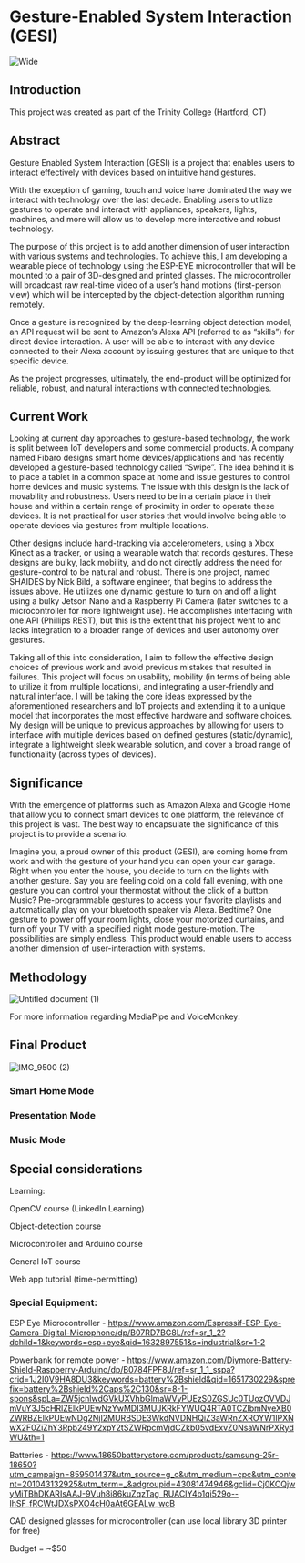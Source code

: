 # Gesture-Enabled System Interaction (GESI) 

![Wide](https://user-images.githubusercontent.com/56772433/166868257-141398ff-e997-40f7-a708-0f5f75153c0c.png)

## Introduction
This project was created as part of the Trinity College (Hartford, CT) 

## Abstract
Gesture Enabled System Interaction (GESI) is a project that enables users to interact effectively
with devices based on intuitive hand gestures. 

With the exception of gaming, touch and voice have dominated the way we interact with technology over the last decade. Enabling users to utilize gestures to operate and interact with appliances, speakers, lights, machines, and more
will allow us to develop more interactive and robust technology. 

The purpose of this project is to add another dimension of user interaction with various systems and technologies. To achieve
this, I am developing a wearable piece of technology using the ESP-EYE microcontroller that will be mounted to a pair of 3D-designed and printed glasses. The microcontroller will broadcast raw real-time video of a user’s hand motions (first-person view) which will be intercepted by the object-detection algorithm running remotely. 

Once a gesture is recognized by the deep-learning object detection model, an API request will be sent to Amazon’s Alexa API (referred to as “skills”) for direct device interaction. A user will be able to interact with any device connected to
their Alexa account by issuing gestures that are unique to that specific device. 

As the project progresses, ultimately, the end-product will be optimized for reliable, robust, and natural
interactions with connected technologies.

## Current Work
Looking at current day approaches to gesture-based technology, the work is split between IoT developers and some commercial products. A company named Fibaro designs smart home devices/applications and has recently developed a gesture-based technology called “Swipe”. The idea behind it is to place a tablet in a common space at home and issue gestures to control home devices and music systems. The issue with this design is the lack of movability and robustness. Users need to be in a certain place in their house and within a certain range of proximity in order to operate these devices. It is not practical for user stories that would involve being able to operate devices via gestures from multiple locations. 


Other designs include hand-tracking via accelerometers, using a Xbox Kinect as a tracker, or using a wearable watch that records gestures. These designs are bulky, lack mobility, and do not directly address the need for gesture-control to be natural and robust. There is one project, named SHAIDES by Nick Bild, a software engineer, that begins to address the issues above. He utilizes one dynamic gesture to turn on and off a light using a bulky Jetson Nano and a Raspberry Pi Camera (later switches to a microcontroller for more lightweight use). He accomplishes interfacing with one API (Phillips REST), but this is the extent that his project went to and lacks integration to a broader range of devices and user autonomy over gestures. 


Taking all of this into consideration, I aim to follow the effective design choices of previous work and avoid previous mistakes that resulted in failures. This project will focus on usability, mobility (in terms of being able to utilize it from multiple locations), and integrating a user-friendly and natural interface. I will be taking the core ideas expressed by the aforementioned researchers and IoT projects and extending it to a unique model that incorporates the most effective hardware and software choices. My design will be unique to previous approaches by allowing for users to interface with multiple devices based on defined gestures (static/dynamic), integrate a lightweight sleek wearable solution, and cover a broad range of functionality (across types of devices). 

## Significance
With the emergence of platforms such as Amazon Alexa and Google Home that allow you to connect smart devices to one platform, the relevance of this project is vast. The best way to encapsulate the significance of this project is to provide a scenario. 


Imagine you, a proud owner of this product (GESI), are coming home from work and with the gesture of your hand you can open your car garage. Right when you enter the house, you decide to turn on the lights with another gesture. Say you are feeling cold on a cold fall evening, with one gesture you can control your thermostat without the click of a button. Music? Pre-programmable gestures to access your favorite playlists and automatically play on your bluetooth speaker via Alexa. Bedtime? One gesture to power off your room lights, close your motorized curtains, and turn off your TV with a specified night mode gesture-motion. The possibilities are simply endless. This product would enable users to access another dimension of user-interaction with systems. 

## Methodology 

![Untitled document (1)](https://user-images.githubusercontent.com/56772433/166869948-7922f56f-cde4-41a3-a288-9ec0b70636d7.png)

For more information regarding MediaPipe and VoiceMonkey:


## Final Product

![IMG_9500 (2)](https://user-images.githubusercontent.com/56772433/166869996-23a053e5-e546-4f5e-8c97-97712a92d2fd.JPG)

### Smart Home Mode

### Presentation Mode

### Music Mode


## Special considerations
Learning: 

OpenCV course (LinkedIn Learning)

Object-detection course

Microcontroller and Arduino course

General IoT course

Web app tutorial (time-permitting)

### Special Equipment: 
ESP Eye Microcontroller - 
https://www.amazon.com/Espressif-ESP-Eye-Camera-Digital-Microphone/dp/B07RD7BG8L/ref=sr_1_2?dchild=1&keywords=esp+eye&qid=1632897551&s=industrial&sr=1-2

Powerbank for remote power - 
https://www.amazon.com/Diymore-Battery-Shield-Raspberry-Arduino/dp/B0784FPF8J/ref=sr_1_1_sspa?crid=1J2I0V9HA8DU3&keywords=battery%2Bshield&qid=1651730229&sprefix=battery%2Bshield%2Caps%2C130&sr=8-1-spons&spLa=ZW5jcnlwdGVkUXVhbGlmaWVyPUEzS0ZGSUc0TUozOVVDJmVuY3J5cHRlZElkPUEwNzYwMDI3MUJKRkFYWUQ4RTA0TCZlbmNyeXB0ZWRBZElkPUEwNDg2NjI2MURBSDE3WkdNVDNHQiZ3aWRnZXROYW1lPXNwX2F0ZiZhY3Rpb249Y2xpY2tSZWRpcmVjdCZkb05vdExvZ0NsaWNrPXRydWU&th=1

Batteries - 
https://www.18650batterystore.com/products/samsung-25r-18650?utm_campaign=859501437&utm_source=g_c&utm_medium=cpc&utm_content=201043132925&utm_term=_&adgroupid=43081474946&gclid=Cj0KCQjwyMiTBhDKARIsAAJ-9Vuh8i86kuZqzTag_RUACIY4b1qi529o--lhSF_fRCWtJDXsPXO4cH0aAt6GEALw_wcB

CAD designed glasses for microcontroller (can use local library 3D printer for free)

Budget = ~$50







